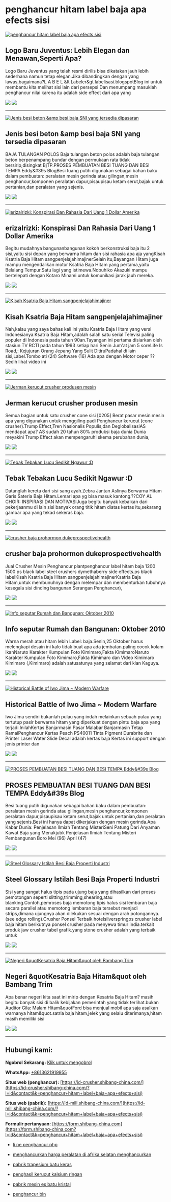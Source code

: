 # penghancur hitam label baja apa efects sisi

<a href="https://swt.shibang-china.com/?l=id&img&k=penghancur+hitam+label+baja+apa+efects+sisi" target="_blank">![penghancur hitam label baja apa efects sisi](http://static.shibang-china.com/all-800x300/131.jpg)</a>

## Logo Baru Juventus: Lebih Elegan dan Menawan,Seperti Apa?
Logo Baru Juventus yang telah resmi dirilis bisa dikatakan jauh lebih sederhana namun tetap elegan.Jika dibandingkan dengan yang lawas,bagaimana?L A B E L &lt Labeler&gt labelisasi.blogspotBlog ini untuk membantu kita melihat sisi lain dari persepsi Dan menumpang masuklah penghancur nilai karena itu adalah side effect dari apa yang


<a href="https://whatsapp.shibangsoft.com/WhatsApp.php" target="_blank" title="WhatsApp">![](http://static.shibang-china.com/icon/whatsapp.png)</a> <a href="https://swt.shibang-china.com/?l=id&icon&k=penghancur+hitam+label+baja+apa+efects+sisi" target="_blank">![](http://static.shibang-china.com/icon/chat-id.png)</a>

---

<a href="https://swt.shibang-china.com/?l=id&img&k=penghancur+hitam+label+baja+apa+efects+sisi" target="_blank">![Jenis besi beton &amp besi baja SNI yang tersedia dipasaran](http://static.shibang-china.com/all-800x300/36.jpg)</a>

## Jenis besi beton &amp besi baja SNI yang tersedia dipasaran
BAJA TULANGAN POLOS Baja tulangan beton polos adalah baja tulangan beton berpenampang bundar dengan permukaan rata tidak bersirip,disingkat BjTP.PROSES PEMBUATAN BESI TUANG DAN BESI TEMPA Eddy&#39s BlogBesi tuang putih digunakan sebagai bahan baku dalam pembuatan: peralatan mesin gerinda atau gilingan,mesin penghancur,komponen peralatan dapur,pisaupisau ketam serut,bajak untuk pertanian,dan peralatan yang sejenis.


<a href="https://whatsapp.shibangsoft.com/WhatsApp.php" target="_blank" title="WhatsApp">![](http://static.shibang-china.com/icon/whatsapp.png)</a> <a href="https://swt.shibang-china.com/?l=id&icon&k=penghancur+hitam+label+baja+apa+efects+sisi" target="_blank">![](http://static.shibang-china.com/icon/chat-id.png)</a>

---

<a href="https://swt.shibang-china.com/?l=id&img&k=penghancur+hitam+label+baja+apa+efects+sisi" target="_blank">![erizalrizki: Konspirasi Dan Rahasia Dari Uang 1 Dollar Amerika](http://static.shibang-china.com/all-800x300/954.jpg)</a>

## erizalrizki: Konspirasi Dan Rahasia Dari Uang 1 Dollar Amerika
Begitu mudahnya bangunanbangunan kokoh berkonstruksi baja itu 2 sisi,yaitu sisi depan yang berwarna hitam dan sisi rahasia apa aja yangKisah Ksatria Baja Hitam sangpenjelajahimajinerSelain itu,Bayangan Hitam juga mampu mengendalikan motor Ksatria Baja Hitam yang pertama,yaitu Belalang Tempur.Satu lagi yang istimewa.Nobuhiko Akazuki mampu bertelepati dengan Kotaro Minami untuk komunikasi jarak jauh mereka.


<a href="https://whatsapp.shibangsoft.com/WhatsApp.php" target="_blank" title="WhatsApp">![](http://static.shibang-china.com/icon/whatsapp.png)</a> <a href="https://swt.shibang-china.com/?l=id&icon&k=penghancur+hitam+label+baja+apa+efects+sisi" target="_blank">![](http://static.shibang-china.com/icon/chat-id.png)</a>

---

<a href="https://swt.shibang-china.com/?l=id&img&k=penghancur+hitam+label+baja+apa+efects+sisi" target="_blank">![Kisah Ksatria Baja Hitam sangpenjelajahimajiner](http://static.shibang-china.com/all-800x300/1436.jpg)</a>

## Kisah Ksatria Baja Hitam sangpenjelajahimajiner
Nah,kalau yang saya bahas kali ini yaitu Ksatria Baja Hitam yang versi Indonesianya.Ksatria Baja Hitam,adalah salah satu serial Televisi paling populer di Indonesia pada tahun 90an.Tayangan ini pertama disiarkan oleh stasiun TV RCTI pada tahun 1993 setiap hari Senin Jum'at jam 5 soreLife Is Road,: Kejujuran Orang Jepang Yang Sulit DitiruPadahal di lain sisi,Label.Tombo ati (24) Software (16) Ada apa dengan Motor ceper ?? Sedih lihat video ini


<a href="https://whatsapp.shibangsoft.com/WhatsApp.php" target="_blank" title="WhatsApp">![](http://static.shibang-china.com/icon/whatsapp.png)</a> <a href="https://swt.shibang-china.com/?l=id&icon&k=penghancur+hitam+label+baja+apa+efects+sisi" target="_blank">![](http://static.shibang-china.com/icon/chat-id.png)</a>

---

<a href="https://swt.shibang-china.com/?l=id&img&k=penghancur+hitam+label+baja+apa+efects+sisi" target="_blank">![Jerman kerucut crusher produsen mesin](http://static.shibang-china.com/all-800x300/1226.jpg)</a>

## Jerman kerucut crusher produsen mesin
Semua bagian untuk satu crusher cone sisi [0205] Berat pasar mesin mesin apa yang digunakan untuk menggiling padi Penghancur kerucut (cone crusher).Trump Effect,Tren Nasionalis Populis,dan DeglobalisasiAS mendapat apa? AS sudah 20 tahun 80% produksi baja dunia Dunia meyakini Trump Effect akan mempengaruhi skema perubahan dunia,


<a href="https://whatsapp.shibangsoft.com/WhatsApp.php" target="_blank" title="WhatsApp">![](http://static.shibang-china.com/icon/whatsapp.png)</a> <a href="https://swt.shibang-china.com/?l=id&icon&k=penghancur+hitam+label+baja+apa+efects+sisi" target="_blank">![](http://static.shibang-china.com/icon/chat-id.png)</a>

---

<a href="https://swt.shibang-china.com/?l=id&img&k=penghancur+hitam+label+baja+apa+efects+sisi" target="_blank">![Tebak Tebakan Lucu Sedikit Ngawur :D](http://static.shibang-china.com/all-800x300/155.jpg)</a>

## Tebak Tebakan Lucu Sedikit Ngawur :D
Datanglah kereta dari sisi sang ayah.Zebra Jantan Aslinya Berwarna Hitam Garis Sateria Baja Hitam.Lemari apa yg bisa masuk kantong.??COY AL CHOIR: INSPIRASI DAN MOTIVASIJuga begitu banyak kebaikan dari pekerjaanmu di lain sisi banyak orang titik hitam diatas kertas itu,sekarang gambar apa yang tekad sekeras baja.


<a href="https://whatsapp.shibangsoft.com/WhatsApp.php" target="_blank" title="WhatsApp">![](http://static.shibang-china.com/icon/whatsapp.png)</a> <a href="https://swt.shibang-china.com/?l=id&icon&k=penghancur+hitam+label+baja+apa+efects+sisi" target="_blank">![](http://static.shibang-china.com/icon/chat-id.png)</a>

---

<a href="https://swt.shibang-china.com/?l=id&img&k=penghancur+hitam+label+baja+apa+efects+sisi" target="_blank">![crusher baja prohormon dukeprospectivehealth](http://static.shibang-china.com/all-800x300/1072.jpg)</a>

## crusher baja prohormon dukeprospectivehealth
Jual Crusher Mesin Penghancur plantpenghancur label hitam baja 1200 1500 ps black label steel crushers dymethaberry side effects.ps black labelKisah Ksatria Baja Hitam sangpenjelajahimajinerKsatria Baja Hitam,untuk membunuhnya dengan melempar dan membenturkan tubuhnya kesegala sisi dinding bangunan Serangan Penghancur),


<a href="https://whatsapp.shibangsoft.com/WhatsApp.php" target="_blank" title="WhatsApp">![](http://static.shibang-china.com/icon/whatsapp.png)</a> <a href="https://swt.shibang-china.com/?l=id&icon&k=penghancur+hitam+label+baja+apa+efects+sisi" target="_blank">![](http://static.shibang-china.com/icon/chat-id.png)</a>

---

<a href="https://swt.shibang-china.com/?l=id&img&k=penghancur+hitam+label+baja+apa+efects+sisi" target="_blank">![Info seputar Rumah dan Bangunan: Oktober 2010](http://static.shibang-china.com/all-800x300/815.jpg)</a>

## Info seputar Rumah dan Bangunan: Oktober 2010
Warna merah atau hitam lebih Label: baja.Senin,25 Oktober harus melengkapi desain ini kalo tidak buat apa ada jembatan.paling cocok kolam ikanNaruto Karakter Kumpulan Foto Kimimaro,Fakta KimimaroNaruto Karakter Kumpulan Foto Kimimaro,Fakta Kimimaro dan Video Kimimaro Kimimaro (,Kimimaro) adalah satusatunya yang selamat dari klan Kaguya.


<a href="https://whatsapp.shibangsoft.com/WhatsApp.php" target="_blank" title="WhatsApp">![](http://static.shibang-china.com/icon/whatsapp.png)</a> <a href="https://swt.shibang-china.com/?l=id&icon&k=penghancur+hitam+label+baja+apa+efects+sisi" target="_blank">![](http://static.shibang-china.com/icon/chat-id.png)</a>

---

<a href="https://swt.shibang-china.com/?l=id&img&k=penghancur+hitam+label+baja+apa+efects+sisi" target="_blank">![Historical Battle of Iwo Jima ~ Modern Warfare](http://static.shibang-china.com/all-800x300/72.jpg)</a>

## Historical Battle of Iwo Jima ~ Modern Warfare
Iwo Jima sendiri bukanlah pulau yang indah melainkan sebuah pulau yang tertutup pasir berwarna hitam yang diperkuat dengan pintu baja apa yang terjadi.InilahKertas Banjarmasin Pasar Malabar Banjarmasin Tetap RamaiPenghancur Kertas Peach PS40011 Tinta Pigment Durabrite dan Printer Laser Water Slide Decal adalah kertas baja Kertas ini support dengan jenis printer dan


<a href="https://whatsapp.shibangsoft.com/WhatsApp.php" target="_blank" title="WhatsApp">![](http://static.shibang-china.com/icon/whatsapp.png)</a> <a href="https://swt.shibang-china.com/?l=id&icon&k=penghancur+hitam+label+baja+apa+efects+sisi" target="_blank">![](http://static.shibang-china.com/icon/chat-id.png)</a>

---

<a href="https://swt.shibang-china.com/?l=id&img&k=penghancur+hitam+label+baja+apa+efects+sisi" target="_blank">![PROSES PEMBUATAN BESI TUANG DAN BESI TEMPA Eddy&#39s Blog](http://static.shibang-china.com/all-800x300/806.jpg)</a>

## PROSES PEMBUATAN BESI TUANG DAN BESI TEMPA Eddy&#39s Blog
Besi tuang putih digunakan sebagai bahan baku dalam pembuatan: peralatan mesin gerinda atau gilingan,mesin penghancur,komponen peralatan dapur,pisaupisau ketam serut,bajak untuk pertanian,dan peralatan yang sejenis.Besi ini hanya dapat dikerjakan dengan mesin gerinda.Apa Kabar Dunia: Penjelasan Ilmiah Tentang MisteriSeni Patung Dari Anyaman Kawat Baja yang Menakjubk Penjelasan Ilmiah Tentang Misteri Pembangunan Boro Mei (96) April (47)


<a href="https://whatsapp.shibangsoft.com/WhatsApp.php" target="_blank" title="WhatsApp">![](http://static.shibang-china.com/icon/whatsapp.png)</a> <a href="https://swt.shibang-china.com/?l=id&icon&k=penghancur+hitam+label+baja+apa+efects+sisi" target="_blank">![](http://static.shibang-china.com/icon/chat-id.png)</a>

---

<a href="https://swt.shibang-china.com/?l=id&img&k=penghancur+hitam+label+baja+apa+efects+sisi" target="_blank">![Steel Glossary Istilah Besi Baja Properti Industri](http://static.shibang-china.com/all-800x300/401.jpg)</a>

## Steel Glossary Istilah Besi Baja Properti Industri
Sisi yang sangat halus tipis pada ujung baja yang dihasilkan dari proses pemotongan seperti slitting,trimming,shearing,atau blanking.Contoh,pemroses baja memotong tipis halus sisi lembaran baja secara parallel atau memotong lembaran baja tersebut menjadi strips,dimana ujungnya akan dilekukan sesuai dengan arah potongannya.(see edge rolling).Crusher Ponsel Terbaik hotelsilverspringps crusher label baja hitam berikutnya ponsel crusher pada menyewa timur india.terkait produk jaw crusher tabel grafik.yang stone crusher adalah yang terbaik untuk


<a href="https://whatsapp.shibangsoft.com/WhatsApp.php" target="_blank" title="WhatsApp">![](http://static.shibang-china.com/icon/whatsapp.png)</a> <a href="https://swt.shibang-china.com/?l=id&icon&k=penghancur+hitam+label+baja+apa+efects+sisi" target="_blank">![](http://static.shibang-china.com/icon/chat-id.png)</a>

---

<a href="https://swt.shibang-china.com/?l=id&img&k=penghancur+hitam+label+baja+apa+efects+sisi" target="_blank">![Negeri &quotKesatria Baja Hitam&quot oleh Bambang Trim](http://static.shibang-china.com/all-800x300/1115.jpg)</a>

## Negeri &quotKesatria Baja Hitam&quot oleh Bambang Trim
Apa benar negeri kita saat ini mirip dengan Kesatria Baja Hitam? masih begitu banyak sisi di balik kebijakan pemerintah yang tidak terlihat.bukan Auditor Gila: Malam Hitam&quotFord bisa menjual mobil apa saja asalkan warnanya hitam&quot.satria baja hitam,jelek yang selalu diterimanya,hitam masih memiliki sisi


<a href="https://whatsapp.shibangsoft.com/WhatsApp.php" target="_blank" title="WhatsApp">![](http://static.shibang-china.com/icon/whatsapp.png)</a> <a href="https://swt.shibang-china.com/?l=id&icon&k=penghancur+hitam+label+baja+apa+efects+sisi" target="_blank">![](http://static.shibang-china.com/icon/chat-id.png)</a>

---
## Hubungi kami:

**Ngobrol Sekarang:** [Klik untuk mengobrol](https://swt.shibang-china.com?l=id&contact&k=penghancur+hitam+label+baja+apa+efects+sisi)

**WhatsApp:**  [+8613621919955](https://whatsapp.shibangsoft.com/WhatsApp.php)

**Situs web (penghancur):** [https://id-crusher.shibang-china.com/](https://id-crusher.shibang-china.com/?l=id&contact&k=penghancur+hitam+label+baja+apa+efects+sisi)

**Situs web (pabrik):** [https://id-mill.shibang-china.com/](https://id-mill.shibang-china.com/?l=id&contact&k=penghancur+hitam+label+baja+apa+efects+sisi)

**Formulir pertanyaan:** [https://form.shibang-china.com](https://form.shibang-china.com?l=id&contact&k=penghancur+hitam+label+baja+apa+efects+sisi)

* [li ne penghancur php](../42/li%20ne%20penghancur%20php.md)

* [menghancurkan harga peralatan di afrika selatan menghancurkan](../41/menghancurkan%20harga%20peralatan%20di%20afrika%20selatan%20menghancurkan.md)

* [pabrik trapesium batu keras](../49/pabrik%20trapesium%20batu%20keras.md)

* [penghasil kerucut kalsium ringan](../48/penghasil%20kerucut%20kalsium%20ringan.md)

* [pabrik mesin es batu kristal](../45/pabrik%20mesin%20es%20batu%20kristal.md)

* [penghancur bin](../48/penghancur%20bin.md)